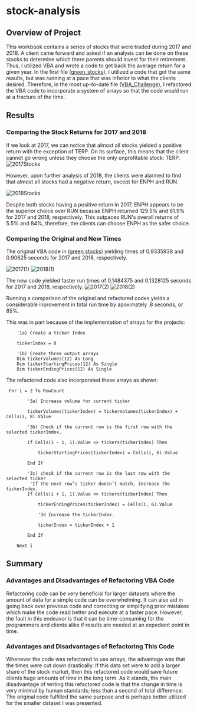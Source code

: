 # stock-analysis

## Overview of Project
This workbook contains a series of stocks that were traded during 2017 and 2018. A client came forward and asked if an analysis can be done on these stocks to determine which there parents should invest for their retirement. Thus, I utilized VBA and wrote a code to get back the average return for a given year. In the first file ([green_stocks](https://github.com/bazinga183/stock-analysis/blob/main/green_stocks.xlsm)), I utilized a code that got the same reaults, but was running at a pace that was inferior to what the clients desired. 
Therefore, in the most up-to-date file ([VBA_Challenge](https://github.com/bazinga183/stock-analysis/blob/main/VBA_Challenge.xlsm)), I refactored the VBA code to incorporate a system of arrays so that the code would run at a fracture of the time.

## Results

### Comparing the Stock Returns for 2017 and 2018
If we look at 2017, we can notice that almost all stocks yielded a positive return with the exception of TERP. On its surface, this means that the client cannot go wrong unless they choose the only unprofitable stock:  TERP.
![2017Stocks](https://user-images.githubusercontent.com/46951897/124365299-a91e8500-dc0c-11eb-9f40-9d3fbae391af.PNG)

However, upon further analysis of 2018, the clients were alarmed to find that almost all stocks had a negative return, except for ENPH and RUN.

![2018Stocks](https://user-images.githubusercontent.com/46951897/124365375-3a8df700-dc0d-11eb-92df-3a5fb9ce2210.PNG)

Despite both stocks having a positive return in 2017, ENPH appears to be the superior choice over RUN because ENPH returned 129.5% and 81.9% for 2017 and 2018, respectively. This outpaces RUN's overall returns of 5.5% and 84%, therefore, the clients can choose ENPH as the safer choice.

### Comparing the Original and New Times
The original VBA code in ([green stocks](https://github.com/bazinga183/stock-analysis/blob/main/green_stocks.xlsm)) yielding times of 0.9335938 and 0.90625 seconds for 2017 and 2018, respectively.

![2017(1)](https://user-images.githubusercontent.com/46951897/124365425-8771cd80-dc0d-11eb-9af4-9fc4eb40fa59.PNG)
![2018(1)](https://user-images.githubusercontent.com/46951897/124365441-a7a18c80-dc0d-11eb-81ad-160a1d1cc0c7.PNG)

The new code yielded faster run times of 0.1484375 and 0.1328125 seconds for 2017 and 2018, respectively.
![2017(2)](https://user-images.githubusercontent.com/46951897/124365448-bdaf4d00-dc0d-11eb-864d-adfca8ce7893.PNG)
![2018(2)](https://user-images.githubusercontent.com/46951897/124365451-c011a700-dc0d-11eb-9e3d-3ac7fddf5961.PNG)

Running a comparison of the original and refactored codes yields a considerable inprovement in total run time by apoximately .8 seconds, or 85%.  

This was in part because of the implementation of arrays for the projects:

```
    '1a) Create a ticker Index
    
    tickerIndex = 0
    
    '1b) Create three output arrays
    Dim tickerVolumes(12) As Long
    Dim tickerStartingPrices(12) As Single
    Dim tickerEndingPrices(12) As Single
```
The refactored code also incorporated these arrays as shown:

```
 For i = 2 To RowCount
    
        '3a) Increase volume for current ticker
        
        tickerVolumes(tickerIndex) = tickerVolumes(tickerIndex) + Cells(i, 8).Value
        
        '3b) Check if the current row is the first row with the selected tickerIndex.
        
        If Cells(i - 1, 1).Value <> tickers(tickerIndex) Then
        
            tickerStartingPrices(tickerIndex) = Cells(i, 6).Value
            
        End If
        
        '3c) check if the current row is the last row with the selected ticker
         'If the next row’s ticker doesn’t match, increase the tickerIndex.
        If Cells(i + 1, 1).Value <> tickers(tickerIndex) Then
            
            tickerEndingPrices(tickerIndex) = Cells(i, 6).Value

            '3d Increase the tickerIndex.
            
            tickerIndex = tickerIndex + 1
            
        End If
    
    Next i
```

## Summary

### Advantages and Disadvantages of Refactoring VBA Code
Refactoring code can be very beneficial for larger datasets where the amount of data for a simple code can be overwhelming. It can also aid in going back over previous code and correcting or simplifying prior mistakes which make the code read better and execute at a faster pace. However, the fault in this endeavor is that it can be time-consuming for the programmers and clients alike if results are needed at an expedient point in time.

### Advantages and Disadvantages of Refactoring This Code
Whenever the code was refactored to use arrays, the advantage was that the times were cut down drastically. If this data set were to add a larger share of the stock market, then this refactored code would save future clients huge amounts of time in the long term. As it stands, the main disadvantage of writing this refactored code is that the change in time is very minimal by human standards; less than a second of total difference. The original code fulfilled the same purpose and is perhaps better utilized for the smaller dataset I was presented.
